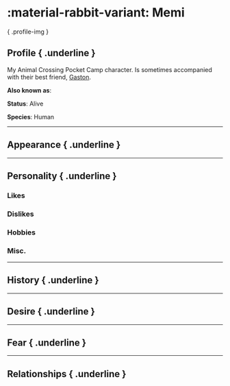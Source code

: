 :material-rabbit-variant: Memi
========================

{ .profile-img }

## Profile { .underline }

My Animal Crossing Pocket Camp character. Is sometimes accompanied with their best friend, [Gaston](https://nookipedia.com/wiki/Gaston).

**Also known as**: 

**Status**: Alive

**Species**: Human

---

## Appearance { .underline }

---

## Personality { .underline }


### Likes

### Dislikes

### Hobbies

### Misc.

---

## History { .underline }

---

## Desire { .underline }

---

## Fear { .underline }

---

## Relationships { .underline }



